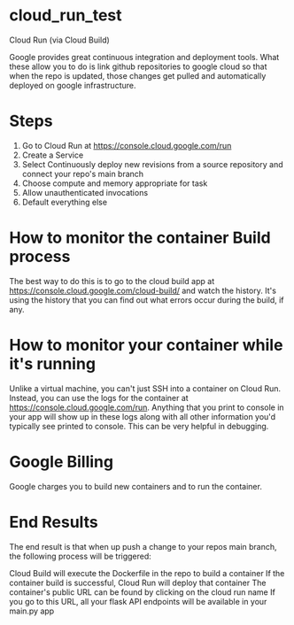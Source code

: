 # cloud_run_test

Cloud Run (via Cloud Build)

Google provides great continuous integration and deployment tools. What these allow you to do is link github repositories to google cloud so that when the repo is updated, those changes get pulled and automatically deployed on google infrastructure.

# Steps

1. Go to Cloud Run at https://console.cloud.google.com/run
2. Create a Service
3. Select Continuously deploy new revisions from a source repository and connect your repo's main branch
4. Choose compute and memory appropriate for task
5. Allow unauthenticated invocations
6. Default everything else

# How to monitor the container Build process

The best way to do this is to go to the cloud build app at https://console.cloud.google.com/cloud-build/ and watch the history. It's using the history that you can find out what errors occur during the build, if any.

# How to monitor your container while it's running

Unlike a virtual machine, you can't just SSH into a container on Cloud Run. Instead, you can use the logs for the container at https://console.cloud.google.com/run. Anything that you print to console in your app will show up in these logs along with all other information you'd typically see printed to console. This can be very helpful in debugging.

# Google Billing

Google charges you to build new containers and to run the container.

# End Results

The end result is that when up push a change to your repos main branch, the following process will be triggered:

Cloud Build will execute the Dockerfile in the repo to build a container
If the container build is successful, Cloud Run will deploy that container
The container's public URL can be found by clicking on the cloud run name
If you go to this URL, all your flask API endpoints will be available in your main.py app
